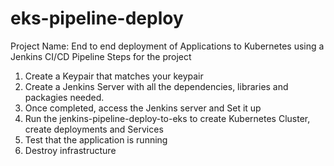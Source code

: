 # eks-pipeline-deploy
Project Name: End to end deployment of Applications to Kubernetes using a Jenkins CI/CD Pipeline
Steps for the project
1. Create a Keypair that matches your keypair
2. Create a Jenkins Server with all the dependencies, libraries and packagies needed.
2. Once completed, access the Jenkins server and Set it up
4. Run the jenkins-pipeline-deploy-to-eks to create Kubernetes Cluster, create deployments and Services
5. Test that the application is running
6. Destroy infrastructure